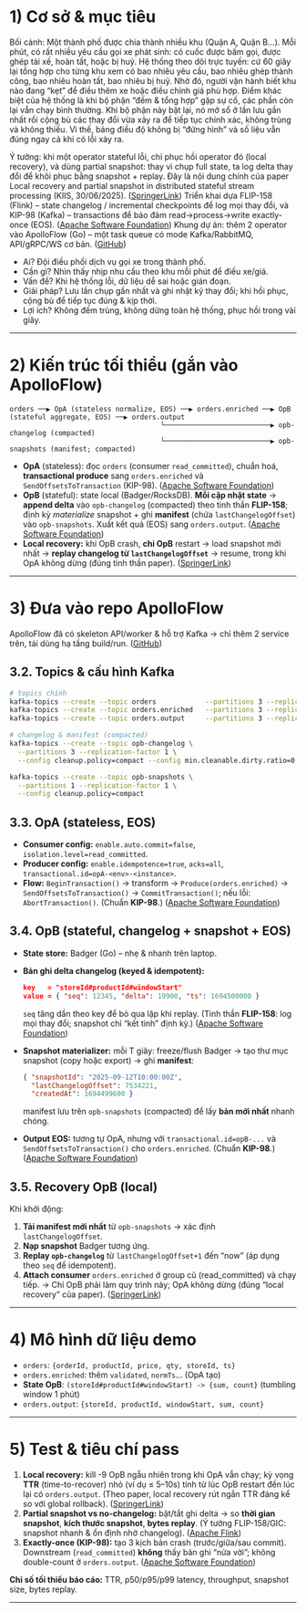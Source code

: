 # 1) Cơ sở & mục tiêu

Bối cảnh: Một thành phố được chia thành nhiều khu (Quận A, Quận B…). Mỗi phút, có rất nhiều yêu cầu gọi xe phát sinh: có cuốc được bấm gọi, được ghép tài xế, hoàn tất, hoặc bị huỷ. Hệ thống theo dõi trực tuyến: cứ 60 giây lại tổng hợp cho từng khu xem có bao nhiêu yêu cầu, bao nhiêu ghép thành công, bao nhiêu hoàn tất, bao nhiêu bị huỷ. Nhờ đó, người vận hành biết khu nào đang “kẹt” để điều thêm xe hoặc điều chỉnh giá phù hợp. Điểm khác biệt của hệ thống là khi bộ phận “đếm & tổng hợp” gặp sự cố, các phần còn lại vẫn chạy bình thường. Khi bộ phận này bật lại, nó mở sổ ở lần lưu gần nhất rồi cộng bù các thay đổi vừa xảy ra để tiếp tục chính xác, không trùng và không thiếu. Vì thế, bảng điều độ không bị “đứng hình” và số liệu vẫn đúng ngay cả khi có lỗi xảy ra.

Ý tưởng: khi một operator stateful lỗi, chỉ phục hồi operator đó (local recovery), và dùng partial snapshot: thay vì chụp full state, ta log delta thay đổi để khôi phục bằng snapshot + replay. Đây là nội dung chính của paper Local recovery and partial snapshot in distributed stateful stream processing (KIIS, 30/06/2025). ([SpringerLink][1])
Triển khai dựa FLIP-158 (Flink) – state changelog / incremental checkpoints để log mọi thay đổi, và KIP-98 (Kafka) – transactions để bảo đảm read→process→write exactly-once (EOS). ([Apache Software Foundation][2])
Khung dự án: thêm 2 operator vào ApolloFlow (Go) – một task queue có mode Kafka/RabbitMQ, API/gRPC/WS cơ bản. ([GitHub][3])

- Ai? Đội điều phối dịch vụ gọi xe trong thành phố.
- Cần gì? Nhìn thấy nhịp nhu cầu theo khu mỗi phút để điều xe/giá.
- Vấn đề? Khi hệ thống lỗi, dữ liệu dễ sai hoặc gián đoạn.
- Giải pháp? Lưu lần chụp gần nhất và ghi nhật ký thay đổi; khi hồi phục, cộng bù để tiếp tục đúng & kịp thời.
- Lợi ích? Không đếm trùng, không dừng toàn hệ thống, phục hồi trong vài giây.

---

# 2) Kiến trúc tối thiểu (gắn vào ApolloFlow)

```
orders ──▶ OpA (stateless normalize, EOS) ──▶ orders.enriched ──▶ OpB (stateful aggregate, EOS) ──▶ orders.output
                                     └──────────────────────────▶ opb-changelog (compacted)
                                     └──────────────────────────▶ opb-snapshots (manifest; compacted)
```

* **OpA** (stateless): đọc `orders` (consumer `read_committed`), chuẩn hoá, **transactional produce** sang `orders.enriched` và `SendOffsetsToTransaction` (KIP-98). ([Apache Software Foundation][4])
* **OpB** (stateful): state local (Badger/RocksDB). **Mỗi cập nhật state** → **append delta** vào `opb-changelog` (compacted) theo tinh thần **FLIP-158**; định kỳ *materialize* snapshot + ghi **manifest** (chứa `lastChangelogOffset`) vào `opb-snapshots`. Xuất kết quả (EOS) sang `orders.output`. ([Apache Software Foundation][2])
* **Local recovery:** khi OpB crash, **chỉ OpB** restart → load snapshot mới nhất → **replay changelog từ `lastChangelogOffset`** → resume, trong khi OpA không dừng (đúng tinh thần paper). ([SpringerLink][1])

---

# 3) Đưa vào repo ApolloFlow 

ApolloFlow đã có skeleton API/worker & hỗ trợ Kafka → chỉ thêm 2 service trên, tái dùng hạ tầng build/run. ([GitHub][3])

## 3.2. Topics & cấu hình Kafka

```bash
# topics chính
kafka-topics --create --topic orders            --partitions 3 --replication-factor 1
kafka-topics --create --topic orders.enriched   --partitions 3 --replication-factor 1
kafka-topics --create --topic orders.output     --partitions 3 --replication-factor 1

# changelog & manifest (compacted)
kafka-topics --create --topic opb-changelog \
  --partitions 3 --replication-factor 1 \
  --config cleanup.policy=compact --config min.cleanable.dirty.ratio=0.1

kafka-topics --create --topic opb-snapshots \
  --partitions 1 --replication-factor 1 \
  --config cleanup.policy=compact
```

## 3.3. OpA (stateless, EOS)

* **Consumer config:** `enable.auto.commit=false`, `isolation.level=read_committed`.
* **Producer config:** `enable.idempotence=true`, `acks=all`, `transactional.id=opA-<env>-<instance>`.
* **Flow:**
  `BeginTransaction()` → transform → `Produce(orders.enriched)` → `SendOffsetsToTransaction()` → `CommitTransaction()`; nếu lỗi: `AbortTransaction()`. (Chuẩn **KIP-98**.) ([Apache Software Foundation][4])

## 3.4. OpB (stateful, changelog + snapshot + EOS)

* **State store:** Badger (Go) – nhẹ & nhanh trên laptop.
* **Bản ghi delta changelog (keyed & idempotent):**

  ```json
  key   = "storeId#productId#windowStart"
  value = { "seq": 12345, "delta": 19900, "ts": 1694500000 }
  ```

  `seq` tăng dần theo key để bỏ qua lặp khi replay. (Tinh thần **FLIP-158**: log mọi thay đổi; snapshot chỉ “kết tinh” định kỳ.) ([Apache Software Foundation][2])
* **Snapshot materializer:** mỗi T giây: freeze/flush Badger → tạo thư mục snapshot (copy hoặc export) → ghi **manifest**:

  ```json
  { "snapshotId": "2025-09-12T10:00:00Z",
    "lastChangelogOffset": 7534221,
    "createdAt": 1694499600 }
  ```

  manifest lưu trên `opb-snapshots` (compacted) để lấy **bản mới nhất** nhanh chóng.
* **Output EOS:** tương tự OpA, nhưng với `transactional.id=opB-...` và `SendOffsetsToTransaction()` cho `orders.enriched`. (Chuẩn **KIP-98**.) ([Apache Software Foundation][4])

## 3.5. Recovery OpB (local)

Khi khởi động:

1. **Tải manifest mới nhất** từ `opb-snapshots` → xác định `lastChangelogOffset`.
2. **Nạp snapshot** Badger tương ứng.
3. **Replay `opb-changelog`** từ `lastChangelogOffset+1` đến “now” (áp dụng theo `seq` để idempotent).
4. **Attach consumer** `orders.enriched` ở group cũ (read\_committed) và chạy tiếp.
   → Chỉ OpB phải làm quy trình này; OpA không dừng (đúng “local recovery” của paper). ([SpringerLink][1])

---

# 4) Mô hình dữ liệu demo

* `orders`: `{orderId, productId, price, qty, storeId, ts}`
* `orders.enriched`: thêm `validated`, `normTs`… (OpA tạo)
* **State OpB**: `(storeId#productId#windowStart) -> {sum, count}` (tumbling window 1 phút)
* `orders.output`: `{storeId, productId, windowStart, sum, count}`

---

# 5) Test & tiêu chí pass

1. **Local recovery:** kill -9 OpB ngẫu nhiên trong khi OpA vẫn chạy; kỳ vọng **TTR** (time-to-recover) nhỏ (ví dụ ≤ 5–10s) tính từ lúc OpB restart đến lúc lại có `orders.output`. (Theo paper, local recovery rút ngắn TTR đáng kể so với global rollback). ([SpringerLink][1])
2. **Partial snapshot vs no-changelog:** bật/tắt ghi delta → so **thời gian snapshot**, **kích thước snapshot**, **bytes replay**. (Ý tưởng FLIP-158/GIC: snapshot nhanh & ổn định nhờ changelog). ([Apache Flink][5])
3. **Exactly-once (KIP-98):** tạo 3 kịch bản crash (trước/giữa/sau commit). Downstream (`read_committed`) **không** thấy bản ghi “nửa vời”; không double-count ở `orders.output`. ([Apache Software Foundation][4])

**Chỉ số tối thiểu báo cáo:** TTR, p50/p95/p99 latency, throughput, snapshot size, bytes replay.

---

[1]: https://link.springer.com/journal/10115/online-first?page=2 "Online first articles | Knowledge and Information Systems"
[2]: https://cwiki.apache.org/confluence/display/FLINK/FLIP-158%3A%2BGeneralized%2Bincremental%2Bcheckpoints "FLIP-158: Generalized incremental checkpoints"
[3]: https://github.com/dattskoushik/apolloflow "GitHub - dattskoushik/apolloflow: This project is a distributed task queue implemented in Go, using RabbitMQ/Kafka for message passing. The system allows clients to submit tasks and receive real-time notifications via WebSockets or gRPC when their tasks have been completed"
[4]: https://cwiki.apache.org/confluence/display/KAFKA/KIP-98%2B-%2BExactly%2BOnce%2BDelivery%2Band%2BTransactional%2BMessaging "KIP-98 - Exactly Once Delivery and Transactional Messaging"
[5]: https://flink.apache.org/2022/05/30/improving-speed-and-stability-of-checkpointing-with-generic-log-based-incremental-checkpoints/ "Improving speed and stability of checkpointing with generic ..."
